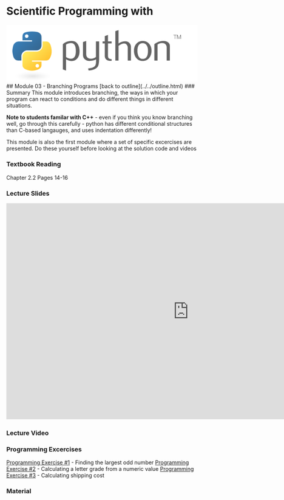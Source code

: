 # Scientific Programming with 
<img src="../../imgs/python.png"/>
## Module 03 - Branching Programs
[back to outline](../../outline.html)
### Summary
This module introduces branching, the ways in which your program can react to conditions and do different things in different situations.  

**Note to students familar with C++** - even if you think you know branching well, go through this carefully - python has different conditional structures than C-based langauges, and uses indentation differently!

<div class="highlight">This module is also the first module where a set of specific excercises are presented.  Do these yourself before looking at the solution code and videos</div>

### Textbook Reading
Chapter 2.2
Pages 14-16

### Lecture Slides
<iframe src="https://docs.google.com/presentation/d/1Yoz8fxOZv1cJ8fu1kOEi_btIe_FCo52hN3uSE46m-KA/embed?start=false&loop=false&delayms=3000" frameborder="0" width="960" height="569" allowfullscreen="true" mozallowfullscreen="true" webkitallowfullscreen="true"></iframe>

### Lecture Video

### Programming Excercises
[Programming Exercise #1](../../exercises/pe1) - Finding the largest odd number
[Programming Exercise #2](../../exercises/pe2) - Calculating a letter grade from a numeric value
[Programming Exercise #3](../../exercises/pe3) - Calculating shipping cost

### Material
